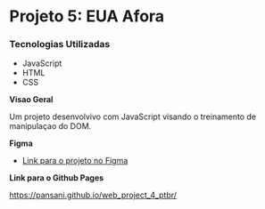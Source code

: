 <!-- @format -->

# Projeto 5: EUA Afora

### Tecnologias Utilizadas

- JavaScript
- HTML
- CSS

**Visao Geral**

Um projeto desenvolvivo com JavaScript visando o treinamento de manipulaçao do DOM.

**Figma**

- [Link para o projeto no Figma](https://www.figma.com/file/XfB6BSINvliub43JgKza1e/WEB.-Sprint-4.-Around-The-U.S.-desktop-%2B-mobile-pt)

**Link para o Github Pages**

https://pansani.github.io/web_project_4_ptbr/
